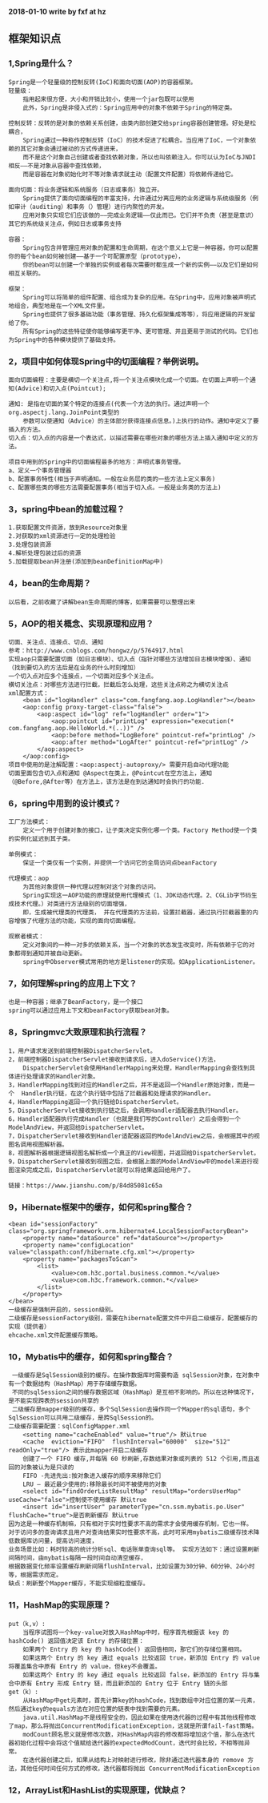 **2018-01-10 write by fxf at hz** 
## 框架知识点 ##
### 1,Spring是什么？ ###

	Spring是一个轻量级的控制反转(IoC)和面向切面(AOP)的容器框架。
	轻量级：
		指用起来很方便，大小和开销比较小，使用一个jar包既可以使用
		此外，Spring是非侵入式的：Spring应用中的对象不依赖于Spring的特定类。
	
	控制反转：反转的是对象的依赖关系创建，由类内部创建交给spring容器创建管理。好处是松耦合，
		Spring通过一种称作控制反转（IoC）的技术促进了松耦合。当应用了IoC，一个对象依赖的其它对象会通过被动的方式传递进来，
		而不是这个对象自己创建或者查找依赖对象，所以也叫依赖注入。你可以认为IoC与JNDI相反——不是对象从容器中查找依赖，
		而是容器在对象初始化时不等对象请求就主动（配置文件配置）将依赖传递给它。
	
	面向切面：将业务逻辑和系统服务（日志或事务）独立开。
		Spring提供了面向切面编程的丰富支持，允许通过分离应用的业务逻辑与系统级服务（例如审计（auditing）和事务（）管理）进行内聚性的开发。
		应用对象只实现它们应该做的——完成业务逻辑——仅此而已。它们并不负责（甚至是意识）其它的系统级关注点，例如日志或事务支持
	
	容器：
		Spring包含并管理应用对象的配置和生命周期，在这个意义上它是一种容器，你可以配置你的每个bean如何被创建——基于一个可配置原型（prototype），
		你的bean可以创建一个单独的实例或者每次需要时都生成一个新的实例——以及它们是如何相互关联的。
	
	框架：
		Spring可以将简单的组件配置、组合成为复杂的应用。在Spring中，应用对象被声明式地组合，典型地是在一个XML文件里。
		Spring也提供了很多基础功能（事务管理、持久化框架集成等等），将应用逻辑的开发留给了你。
		所有Spring的这些特征使你能够编写更干净、更可管理、并且更易于测试的代码。它们也为Spring中的各种模块提供了基础支持。
		
### 2，项目中如何体现Spring中的切面编程？举例说明。 ###
	面向切面编程：主要是横切一个关注点,将一个关注点模块化成一个切面。在切面上声明一个通知(Advice)和切入点(Pointcut);
	
	通知: 是指在切面的某个特定的连接点(代表一个方法的执行。通过声明一个org.aspectj.lang.JoinPoint类型的
		参数可以使通知（Advice）的主体部分获得连接点信息。)上执行的动作。通知中定义了要插入的方法。
	切入点：切入点的内容是一个表达式，以描述需要在哪些对象的哪些方法上插入通知中定义的方法。
	
	项目中用到的Spring中的切面编程最多的地方：声明式事务管理。
	a、定义一个事务管理器
	b、配置事务特性(相当于声明通知。一般在业务层的类的一些方法上定义事务)
	c、配置哪些类的哪些方法需要配置事务(相当于切入点。一般是业务类的方法上)

### 3，spring中bean的加载过程？ ###
	1.获取配置文件资源，放到Resource对象里
	2.对获取的xml资源进行一定的处理检验
	3.处理包装资源
	4.解析处理包装过后的资源
	5.加载提取bean并注册(添加到beanDefinitionMap中)

### 4，bean的生命周期？ ###
	以后看，之前收藏了讲解bean生命周期的博客，如果需要可以整理出来

### 5，AOP的相关概念、实现原理和应用？ ###
	切面、关注点、连接点、切点、通知
	参考：http://www.cnblogs.com/hongwz/p/5764917.html
	实现aop只需要配置切面（如日志模块）、切入点（指针对哪些方法增加日志模块增强）、通知（找到要切入的方法后是在业务的什么时刻增加）
	一个切入点对应多个连接点，一个切面对应多个关注点。
	横切关注点：对哪些方法进行拦截，拦截后怎么处理，这些关注点称之为横切关注点
	xml配置方式：
		<bean id="logHandler" class="com.fangfang.aop.LogHandler"></bean>
		<aop:config proxy-target-class="false">
			<aop:aspect id="log" ref="logHandler" order="1">
				<aop:pointcut id="printLog" expression="execution(* com.fangfang.aop.HelloWorld.*(..))" />
				<aop:before method="LogBefore" pointcut-ref="printLog" />
				<aop:after method="LogAfter" pointcut-ref="printLog" />
			</aop:aspect>
		</aop:config>
	项目中使用的是注解配置：<aop:aspectj-autoproxy/> 需要开启自动代理功能
	切面里面包含切入点和通知 @Aspect在类上，@Pointcut在空方法上，通知（@Before,@After等）在方法上，该方法是在到达通知时会执行的功能.

### 6，spring中用到的设计模式？ ###
	工厂方法模式：
		定义一个用于创建对象的接口，让子类决定实例化哪一个类。Factory Method使一个类的实例化延迟到其子类。

	单例模式：
		保证一个类仅有一个实例，并提供一个访问它的全局访问点beanFactory
	
	代理模式：aop
		为其他对象提供一种代理以控制对这个对象的访问。
		Spring实现这一AOP功能的原理就使用代理模式（1、JDK动态代理。2、CGLib字节码生成技术代理。）对类进行方法级别的切面增强，
		即，生成被代理类的代理类， 并在代理类的方法前，设置拦截器，通过执行拦截器重的内容增强了代理方法的功能，实现的面向切面编程。
	
	观察者模式：
		定义对象间的一种一对多的依赖关系，当一个对象的状态发生改变时，所有依赖于它的对象都得到通知并被自动更新。
		spring中Observer模式常用的地方是listener的实现。如ApplicationListener。 
	
	
### 7，如何理解spring的应用上下文？ ###
	也是一种容器；继承了BeanFactory，是一个接口
	spring可以通过应用上下文和beanFactory获取bean对象。

### 8，Springmvc大致原理和执行流程？ ###
	1，用户请求发送到前端控制器DispatcherServlet。
	2，前端控制器DispatcherServlet接收到请求后，进入doService()方法，
		DispatcherServlet会使用HandlerMapping来处理，HandlerMapping会查找到具体进行处理请求的Handler对象。
	3，HandlerMapping找到对应的Handler之后，并不是返回一个Handler原始对象，而是一个	Handler执行链，在这个执行链中包括了拦截器和处理请求的Handler。
	4，HandlerMapping返回一个执行链给DispatcherServlet。
	5，DispatcherServlet接收到执行链之后，会调用Handler适配器去执行Handler。
	6，Handler适配器执行完成Handler（也就是我们写的Controller）之后会得到一个	ModelAndView，并返回给DispatcherServlet。
	7，DispatcherServlet接收到Handler适配器返回的ModelAndView之后，会根据其中的视图名调用视图解析器。
	8，视图解析器根据逻辑视图名解析成一个真正的View视图，并返回给DispatcherServlet。
	9，DispatcherServlet接收到视图之后，会根据上面的ModelAndView中的model来进行视图渲染完成之后，DispatcherServlet就可以将结果返回给用户了。

	链接：https://www.jianshu.com/p/84d85081c65a

### 9，Hibernate框架中的缓存，如何和spring整合？ ###
	<bean id="sessionFactory" class="org.springframework.orm.hibernate4.LocalSessionFactoryBean">
		<property name="dataSource" ref="dataSource"></property>
		<property name="configLocation" value="classpath:conf/hibernate.cfg.xml"></property>
		<property name="packagesToScan">
			<list>
				<value>com.h3c.portal.business.common.*</value>
				<value>com.h3c.framework.common.*</value>
			</list>
		</property>
	</bean>
	一级缓存是强制开启的，session级别。
	二级缓存是sessionFactory级别，需要在hibernate配置文件中开启二级缓存，配置缓存的实现（提供者）
	ehcache.xml文件配置缓存策略。
	
### 10，Mybatis中的缓存，如何和spring整合？ ###
	 一级缓存是SqlSession级别的缓存。在操作数据库时需要构造 sqlSession对象，在对象中有一个数据结构（HashMap）用于存储缓存数据。
	 不同的sqlSession之间的缓存数据区域（HashMap）是互相不影响的。所以在这种情况下，是不能实现跨表的session共享的        
	 二级缓存是mapper级别的缓存，多个SqlSession去操作同一个Mapper的sql语句，多个SqlSession可以共用二级缓存，是跨SqlSession的。
	二级缓存需要配置：sqlConfigMapper.xml
		<setting name="cacheEnabled" value="true"/> 默认true
		<cache  eviction="FIFO"  flushInterval="60000"  size="512"  readOnly="true"/> 表示此mapper开启二级缓存
		创建了一个 FIFO 缓存,并每隔 60 秒刷新,存数结果对象或列表的 512 个引用,而且返回的对象被认为是只读的
		FIFO -先进先出:按对象进入缓存的顺序来移除它们
		LRU – 最近最少使用的:移除最长时间不被使用的对象
		<select id="findOrderListResultMap" resultMap="ordersUserMap" useCache="false">控制使不使用缓存 默认true
		<insert id="insertUser" parameterType="cn.ssm.mybatis.po.User" flushCache="true">是否刷新缓存 默认true
	因为这是一种缓存机制嘛，只有相对于实时性要求不高的需求才会使用缓存机制，它也一样。
	对于访问多的查询请求且用户对查询结果实时性要求不高，此时可采用mybatis二级缓存技术降低数据库访问量，提高访问速度，
	业务场景比如：耗时较高的统计分析sql、电话账单查询sql等。 实现方法如下：通过设置刷新间隔时间，由mybatis每隔一段时间自动清空缓存，
	根据数据变化频率设置缓存刷新间隔flushInterval，比如设置为30分钟、60分钟、24小时等，根据需求而定。
	缺点：刷新整个Mapper缓存，不能实现细粒度缓存。

### 11，HashMap的实现原理？ ###
	put（k,v）:
		当程序试图将一个key-value对放入HashMap中时，程序首先根据该 key 的 hashCode() 返回值决定该 Entry 的存储位置：
		如果两个 Entry 的 key 的 hashCode() 返回值相同，那它们的存储位置相同。
		如果这两个 Entry 的 key 通过 equals 比较返回 true，新添加 Entry 的 value 将覆盖集合中原有 Entry 的 value，但key不会覆盖。
		如果这两个 Entry 的 key 通过 equals 比较返回 false，新添加的 Entry 将与集合中原有 Entry 形成 Entry 链，而且新添加的 Entry 位于 Entry 链的头部
	get（k）:
		从HashMap中get元素时，首先计算key的hashCode，找到数组中对应位置的某一元素，然后通过key的equals方法在对应位置的链表中找到需要的元素。
		java.util.HashMap不是线程安全的，因此如果在使用迭代器的过程中有其他线程修改了map，那么将抛出ConcurrentModificationException，这就是所谓fail-fast策略。
		modCount顾名思义就是修改次数，对HashMap内容的修改都将增加这个值，那么在迭代器初始化过程中会将这个值赋给迭代器的expectedModCount，迭代时会比较，不相等抛异常。
		在迭代器创建之后，如果从结构上对映射进行修改，除非通过迭代器本身的 remove 方法，其他任何时间任何方式的修改，迭代器都将抛出 ConcurrentModificationException


### 12，ArrayList和HashList的实现原理，优缺点？ ###
	
	
